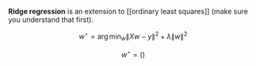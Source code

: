 **Ridge regression** is an extension to [[ordinary least squares]] (make sure you understand that first). 

$$
w^\star = \arg\min_w \lVert Xw - y \rVert^2 + \lambda \lVert w \rVert^2
$$

$$
w^\star = ()
$$